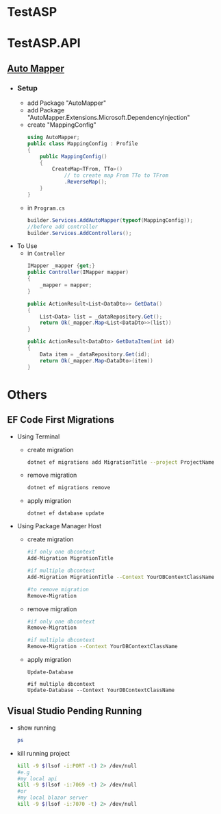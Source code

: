 ﻿# TestASP

# TestASP.API

## [Auto Mapper](https://docs.automapper.org/en/stable/Getting-started.html)
- ### Setup
    - add Package "AutoMapper"
    - add Package "AutoMapper.Extensions.Microsoft.DependencyInjection"
    - create "MappingConfig"
        ``` csharp
        using AutoMapper;
        public class MappingConfig : Profile
        {
            public MappingConfig()
            {
                CreateMap<TFrom, TTo>()
                    // to create map From TTo to TFrom
                    .ReverseMap();
            }
        }
        ```
    - in `Program.cs`
        ```csharp    
        builder.Services.AddAutoMapper(typeof(MappingConfig));
        //before add controller
        builder.Services.AddControllers();
        ```
- To Use
    - in `Controller`
        ```csharp
        IMapper _mapper {get;}
        public Controller(IMapper mapper)
        {
            _mapper = mapper;
        }

        public ActionResult<List<DataDto>> GetData()
        {
            List<Data> list = _dataRepository.Get();
            return Ok(_mapper.Map<List<DataDto>>(list))
        }

        public ActionResult<DataDto> GetDataItem(int id)
        {
            Data item = _dataRepository.Get(id);
            return Ok(_mapper.Map<DataDto>(item))
        }
        ```

# Others

## EF Code First Migrations
- Using Terminal
    - create migration
        ```bash
        dotnet ef migrations add MigrationTitle --project ProjectName 
        ```
    - remove migration
        ```bash
        dotnet ef migrations remove
        ```
    - apply migration
        ```base
        dotnet ef database update
        ```

- Using Package Manager Host
    - create migration
        ```bash
        #if only one dbcontext
        Add-Migration MigrationTitle

        #if multiple dbcontext
        Add-Migration MigrationTitle --Context YourDBContextClassName

        #to remove migration
        Remove-Migration
        ```
    - remove migration
        ```bash
        #if only one dbcontext
        Remove-Migration

        #if multiple dbcontext
        Remove-Migration --Context YourDBContextClassName        
        ```
    - apply migration
        ```base
        Update-Database

        #if multiple dbcontext        
        Update-Database --Context YourDBContextClassName

        ```
## Visual Studio Pending Running
- show running
    ```bash
    ps
    ```

- kill running project
    ```bash
    kill -9 $(lsof -i:PORT -t) 2> /dev/null
    #e.g
    #my local api
    kill -9 $(lsof -i:7069 -t) 2> /dev/null
    #or
    #my local blazor server
    kill -9 $(lsof -i:7070 -t) 2> /dev/null
    ```